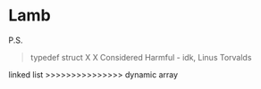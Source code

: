 # Lamb

P.S.
> typedef struct X X Considered Harmful - idk, Linus Torvalds

linked list >>>>>>>>>>>>>>> dynamic array